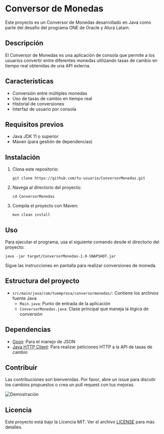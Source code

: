 # Conversor de Monedas

Este proyecto es un Conversor de Monedas desarrollado en Java como parte del desafío del programa ONE de Oracle y Alura Latam.

## Descripción

El Conversor de Monedas es una aplicación de consola que permite a los usuarios convertir entre diferentes monedas utilizando tasas de cambio en tiempo real obtenidas de una API externa.

## Características

- Conversión entre múltiples monedas
- Uso de tasas de cambio en tiempo real
- Historial de conversiones
- Interfaz de usuario por consola

## Requisitos previos

- Java JDK 11 o superior
- Maven (para gestión de dependencias)

## Instalación

1. Clona este repositorio:
   ```
   git clone https://github.com/tu-usuario/ConversorMonedas.git
   ```

2. Navega al directorio del proyecto:
   ```
   cd ConversorMonedas
   ```

3. Compila el proyecto con Maven:
   ```
   mvn clean install
   ```

## Uso

Para ejecutar el programa, usa el siguiente comando desde el directorio del proyecto:

```
java -jar target/ConversorMonedas-1.0-SNAPSHOT.jar
```

Sigue las instrucciones en pantalla para realizar conversiones de moneda.

## Estructura del proyecto

- `src/main/java/com/tuempresa/conversormonedas/`: Contiene los archivos fuente Java
  - `Main.java`: Punto de entrada de la aplicación
  - `ConversorMonedas.java`: Clase principal que maneja la lógica de conversión

## Dependencias

- [Gson](https://github.com/google/gson): Para el manejo de JSON
- [Java HTTP Client](https://openjdk.java.net/groups/net/httpclient/intro.html): Para realizar peticiones HTTP a la API de tasas de cambio

## Contribuir

Las contribuciones son bienvenidas. Por favor, abre un issue para discutir los cambios propuestos o crea un pull request con tus mejoras.

![Demostración](assets/Conversordemonedas.gif)

## Licencia

Este proyecto está bajo la Licencia MIT. Ver el archivo [LICENSE](LICENSE) para más detalles.

